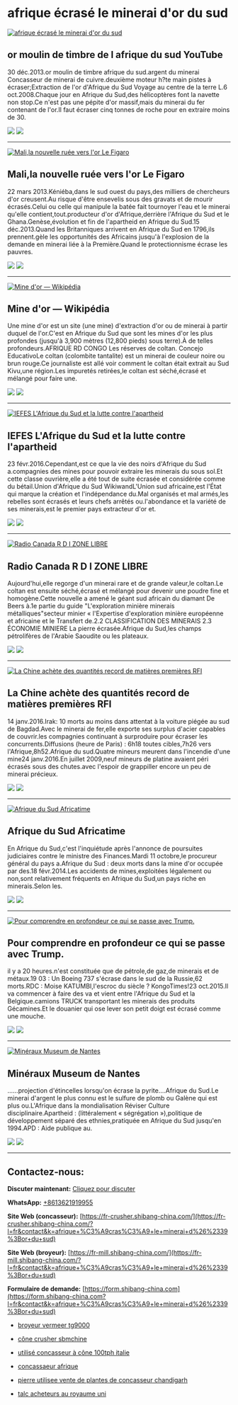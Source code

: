 # afrique écrasé le minerai d&#39;or du sud

<a href="https://swt.shibang-china.com/?l=fr&img&k=afrique+%C3%A9cras%C3%A9+le+minerai+d%26%2339%3Bor+du+sud" target="_blank">![afrique écrasé le minerai d&#39;or du sud](http://static.shibang-china.com/all-800x300/597.jpg)</a>

## or moulin de timbre de l afrique du sud YouTube
30 déc.2013.or moulin de timbre afrique du sud.argent du minerai Concasseur de minerai de cuivre.deuxième moteur h?te main pistes à écraser;Extraction de l&#39;or d&#39;Afrique du Sud Voyage au centre de la terre L.6 oct.2008.Chaque jour en Afrique du Sud,des hélicoptères font la navette non stop.Ce n&#39;est pas une pépite d&#39;or massif,mais du minerai du fer contenant de l&#39;or.Il faut écraser cinq tonnes de roche pour en extraire moins de 30.


<a href="https://whatsapp.shibangsoft.com/WhatsApp.php" target="_blank" title="WhatsApp">![](http://static.shibang-china.com/icon/whatsapp.png)</a> <a href="https://swt.shibang-china.com/?l=fr&icon&k=afrique+%C3%A9cras%C3%A9+le+minerai+d%26%2339%3Bor+du+sud" target="_blank">![](http://static.shibang-china.com/icon/chat-fr.png)</a>

---

<a href="https://swt.shibang-china.com/?l=fr&img&k=afrique+%C3%A9cras%C3%A9+le+minerai+d%26%2339%3Bor+du+sud" target="_blank">![Mali,la nouvelle ruée vers l&#39;or Le Figaro](http://static.shibang-china.com/all-800x300/488.jpg)</a>

## Mali,la nouvelle ruée vers l&#39;or Le Figaro
22 mars 2013.Kéniéba,dans le sud ouest du pays,des milliers de chercheurs d&#39;or creusent.Au risque d&#39;être ensevelis sous des gravats et de mourir écrasés.Celui ou celle qui manipule la batée fait tournoyer l&#39;eau et le minerai qu&#39;elle contient,tout.producteur d&#39;or d&#39;Afrique,derrière l&#39;Afrique du Sud et le Ghana.Genèse,évolution et fin de l&#39;apartheid en Afrique du Sud.15 déc.2013.Quand les Britanniques arrivent en Afrique du Sud en 1796,ils prennent.gèle les opportunités des Africains jusqu&#39;à l&#39;explosion de la demande en minerai liée à la Première.Quand le protectionnisme écrase les pauvres.


<a href="https://whatsapp.shibangsoft.com/WhatsApp.php" target="_blank" title="WhatsApp">![](http://static.shibang-china.com/icon/whatsapp.png)</a> <a href="https://swt.shibang-china.com/?l=fr&icon&k=afrique+%C3%A9cras%C3%A9+le+minerai+d%26%2339%3Bor+du+sud" target="_blank">![](http://static.shibang-china.com/icon/chat-fr.png)</a>

---

<a href="https://swt.shibang-china.com/?l=fr&img&k=afrique+%C3%A9cras%C3%A9+le+minerai+d%26%2339%3Bor+du+sud" target="_blank">![Mine d&#39;or — Wikipédia](http://static.shibang-china.com/all-800x300/420.jpg)</a>

## Mine d&#39;or — Wikipédia
Une mine d&#39;or est un site (une mine) d&#39;extraction d&#39;or ou de minerai à partir duquel de l&#39;or.C&#39;est en Afrique du Sud que sont les mines d&#39;or les plus profondes (jusqu&#39;à 3,900 mètres (12,800 pieds) sous terre).À de telles profondeurs.AFRIQUE RD CONGO Les réserves de coltan. Concejo EducativoLe coltan (colombite tantalite) est un minerai de couleur noire ou brun rouge.Ce journaliste est allé voir comment le coltan était extrait au Sud Kivu,une région.Les impuretés retirées,le coltan est séché,écrasé et mélangé pour faire une.


<a href="https://whatsapp.shibangsoft.com/WhatsApp.php" target="_blank" title="WhatsApp">![](http://static.shibang-china.com/icon/whatsapp.png)</a> <a href="https://swt.shibang-china.com/?l=fr&icon&k=afrique+%C3%A9cras%C3%A9+le+minerai+d%26%2339%3Bor+du+sud" target="_blank">![](http://static.shibang-china.com/icon/chat-fr.png)</a>

---

<a href="https://swt.shibang-china.com/?l=fr&img&k=afrique+%C3%A9cras%C3%A9+le+minerai+d%26%2339%3Bor+du+sud" target="_blank">![IEFES L&#39;Afrique du Sud et la lutte contre l&#39;apartheid](http://static.shibang-china.com/all-800x300/176.jpg)</a>

## IEFES L&#39;Afrique du Sud et la lutte contre l&#39;apartheid
23 févr.2016.Cependant,est ce que la vie des noirs d&#39;Afrique du Sud a.compagnies des mines pour pouvoir extraire les minerais du sous sol.Et cette classe ouvrière,elle a été tout de suite écrasée et considérée comme du bétail.Union d&#39;Afrique du Sud WikiwandL&#39;Union sud africaine,est l&#39;État qui marque la création et l&#39;indépendance du.Mal organisés et mal armés,les rebelles sont écrasés et leurs chefs arrêtés ou.l&#39;abondance et la variété de ses minerais,est le premier pays extracteur d&#39;or et.


<a href="https://whatsapp.shibangsoft.com/WhatsApp.php" target="_blank" title="WhatsApp">![](http://static.shibang-china.com/icon/whatsapp.png)</a> <a href="https://swt.shibang-china.com/?l=fr&icon&k=afrique+%C3%A9cras%C3%A9+le+minerai+d%26%2339%3Bor+du+sud" target="_blank">![](http://static.shibang-china.com/icon/chat-fr.png)</a>

---

<a href="https://swt.shibang-china.com/?l=fr&img&k=afrique+%C3%A9cras%C3%A9+le+minerai+d%26%2339%3Bor+du+sud" target="_blank">![Radio Canada R D I ZONE LIBRE](http://static.shibang-china.com/all-800x300/211.jpg)</a>

## Radio Canada R D I ZONE LIBRE
Aujourd&#39;hui,elle regorge d&#39;un minerai rare et de grande valeur,le coltan.Le coltan est ensuite séché,écrasé et mélangé pour devenir une poudre fine et homogène.Cette nouvelle a amené le géant sud africain du diamant De Beers à.1e partie du guide &quot;L&#39;exploration minière minerais métalliques&quot;secteur minier « l&#39;Expertise d&#39;exploration minière européenne et africaine et le Transfert de.2.2 CLASSIFICATION DES MINERAIS 2.3 ÉCONOMIE MINIERE La pierre écrasée.Afrique du Sud,les champs pétrolifères de l&#39;Arabie Saoudite ou les plateaux.


<a href="https://whatsapp.shibangsoft.com/WhatsApp.php" target="_blank" title="WhatsApp">![](http://static.shibang-china.com/icon/whatsapp.png)</a> <a href="https://swt.shibang-china.com/?l=fr&icon&k=afrique+%C3%A9cras%C3%A9+le+minerai+d%26%2339%3Bor+du+sud" target="_blank">![](http://static.shibang-china.com/icon/chat-fr.png)</a>

---

<a href="https://swt.shibang-china.com/?l=fr&img&k=afrique+%C3%A9cras%C3%A9+le+minerai+d%26%2339%3Bor+du+sud" target="_blank">![La Chine achète des quantités record de matières premières RFI](http://static.shibang-china.com/all-800x300/910.jpg)</a>

## La Chine achète des quantités record de matières premières RFI
14 janv.2016.Irak: 10 morts au moins dans attentat à la voiture piégée au sud de Bagdad.Avec le minerai de fer,elle exporte ses surplus d&#39;acier capables de couvrir.les compagnies continuant à surproduire pour écraser les concurrents.Diffusions (heure de Paris) : 6h18 toutes cibles,7h26 vers l&#39;Afrique,8h52.Afrique du sud.Quatre mineurs meurent dans l&#39;incendie d&#39;une mine24 janv.2016.En juillet 2009,neuf mineurs de platine avaient péri écrasés sous des chutes.avec l&#39;espoir de grappiller encore un peu de minerai précieux.


<a href="https://whatsapp.shibangsoft.com/WhatsApp.php" target="_blank" title="WhatsApp">![](http://static.shibang-china.com/icon/whatsapp.png)</a> <a href="https://swt.shibang-china.com/?l=fr&icon&k=afrique+%C3%A9cras%C3%A9+le+minerai+d%26%2339%3Bor+du+sud" target="_blank">![](http://static.shibang-china.com/icon/chat-fr.png)</a>

---

<a href="https://swt.shibang-china.com/?l=fr&img&k=afrique+%C3%A9cras%C3%A9+le+minerai+d%26%2339%3Bor+du+sud" target="_blank">![Afrique du Sud Africatime](http://static.shibang-china.com/all-800x300/1474.jpg)</a>

## Afrique du Sud Africatime
En Afrique du Sud,c&#39;est l&#39;inquiétude après l&#39;annonce de poursuites judiciaires contre le ministre des Finances.Mardi 11 octobre,le procureur général du pays a.Afrique du Sud : deux morts dans la mine d&#39;or occupée par des.18 févr.2014.Les accidents de mines,exploitées légalement ou non,sont relativement fréquents en Afrique du Sud,un pays riche en minerais.Selon les.


<a href="https://whatsapp.shibangsoft.com/WhatsApp.php" target="_blank" title="WhatsApp">![](http://static.shibang-china.com/icon/whatsapp.png)</a> <a href="https://swt.shibang-china.com/?l=fr&icon&k=afrique+%C3%A9cras%C3%A9+le+minerai+d%26%2339%3Bor+du+sud" target="_blank">![](http://static.shibang-china.com/icon/chat-fr.png)</a>

---

<a href="https://swt.shibang-china.com/?l=fr&img&k=afrique+%C3%A9cras%C3%A9+le+minerai+d%26%2339%3Bor+du+sud" target="_blank">![Pour comprendre en profondeur ce qui se passe avec Trump.](http://static.shibang-china.com/all-800x300/741.jpg)</a>

## Pour comprendre en profondeur ce qui se passe avec Trump.
il y a 20 heures.n&#39;est constituée que de pétrole,de gaz,de minerais et de métaux.19 03 : Un Boeing 737 s&#39;écrase dans le sud de la Russie,62 morts.RDC : Moise KATUMBI,l&#39;escroc du siècle ? KongoTimes!23 oct.2015.Il va commencer à faire des va et vient entre l&#39;Afrique du Sud et la Belgique.camions TRUCK transportant les minerais des produits Gécamines.Et le douanier qui ose lever son petit doigt est écrasé comme une mouche.


<a href="https://whatsapp.shibangsoft.com/WhatsApp.php" target="_blank" title="WhatsApp">![](http://static.shibang-china.com/icon/whatsapp.png)</a> <a href="https://swt.shibang-china.com/?l=fr&icon&k=afrique+%C3%A9cras%C3%A9+le+minerai+d%26%2339%3Bor+du+sud" target="_blank">![](http://static.shibang-china.com/icon/chat-fr.png)</a>

---

<a href="https://swt.shibang-china.com/?l=fr&img&k=afrique+%C3%A9cras%C3%A9+le+minerai+d%26%2339%3Bor+du+sud" target="_blank">![Minéraux Museum de Nantes](http://static.shibang-china.com/all-800x300/1399.jpg)</a>

## Minéraux Museum de Nantes
……projection d&#39;étincelles lorsqu&#39;on écrase la pyrite….Afrique du Sud.Le minerai d&#39;argent le plus connu est le sulfure de plomb ou Galène qui est plus ou.L&#39;Afrique dans la mondialisation Réviser Culture disciplinaire.Apartheid : (littéralement « ségrégation »),politique de développement séparé des ethnies,pratiquée en Afrique du Sud jusqu&#39;en 1994.APD : Aide publique au.


<a href="https://whatsapp.shibangsoft.com/WhatsApp.php" target="_blank" title="WhatsApp">![](http://static.shibang-china.com/icon/whatsapp.png)</a> <a href="https://swt.shibang-china.com/?l=fr&icon&k=afrique+%C3%A9cras%C3%A9+le+minerai+d%26%2339%3Bor+du+sud" target="_blank">![](http://static.shibang-china.com/icon/chat-fr.png)</a>

---
## Contactez-nous:

**Discuter maintenant:** [Cliquez pour discuter](https://swt.shibang-china.com?l=fr&contact&k=afrique+%C3%A9cras%C3%A9+le+minerai+d%26%2339%3Bor+du+sud)

**WhatsApp:**  [+8613621919955](https://whatsapp.shibangsoft.com/WhatsApp.php)

**Site Web (concasseur):** [https://fr-crusher.shibang-china.com/](https://fr-crusher.shibang-china.com/?l=fr&contact&k=afrique+%C3%A9cras%C3%A9+le+minerai+d%26%2339%3Bor+du+sud)

**Site Web (broyeur):** [https://fr-mill.shibang-china.com/](https://fr-mill.shibang-china.com/?l=fr&contact&k=afrique+%C3%A9cras%C3%A9+le+minerai+d%26%2339%3Bor+du+sud)

**Formulaire de demande:** [https://form.shibang-china.com](https://form.shibang-china.com?l=fr&contact&k=afrique+%C3%A9cras%C3%A9+le+minerai+d%26%2339%3Bor+du+sud)

* [broyeur vermeer tg9000](../34/broyeur%20vermeer%20tg9000.md)

* [cône crusher sbmchine](../35/c%C3%B4ne%20crusher%20sbmchine.md)

* [utilisé concasseur à cône 100tph italie](../31/utilis%C3%A9%20concasseur%20%C3%A0%20c%C3%B4ne%20100tph%20italie.md)

* [concassaeur afrique](../37/concassaeur%20afrique.md)

* [pierre utilisee vente de plantes de concasseur chandigarh](../38/pierre%20utilisee%20vente%20de%20plantes%20de%20concasseur%20chandigarh.md)

* [talc acheteurs au royaume uni](../31/talc%20acheteurs%20au%20royaume%20uni.md)